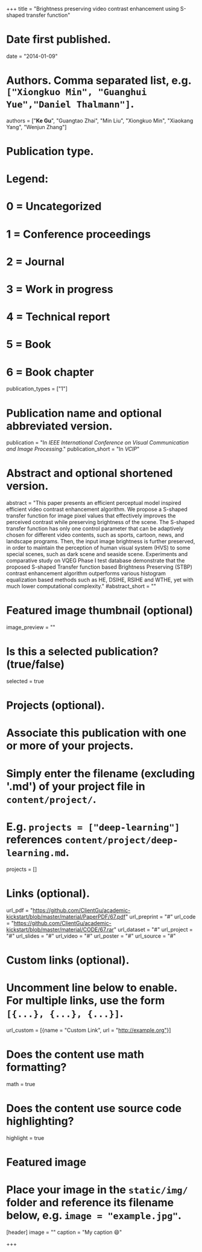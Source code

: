 +++
title = "Brightness preserving video contrast enhancement using S-shaped transfer function"

# Date first published.
date = "2014-01-09"

# Authors. Comma separated list, e.g. `["Xiongkuo Min", "Guanghui Yue","Daniel Thalmann"]`.
authors = ["**Ke Gu**", "Guangtao Zhai", "Min Liu", "Xiongkuo Min", "Xiaokang Yang", "Wenjun Zhang"]
# Publication type.
# Legend:
# 0 = Uncategorized
# 1 = Conference proceedings
# 2 = Journal
# 3 = Work in progress
# 4 = Technical report
# 5 = Book
# 6 = Book chapter
publication_types = ["1"]

# Publication name and optional abbreviated version.
publication = "In *IEEE International Conference on Visual Communication and Image Processing*."
publication_short = "In *VCIP*"

# Abstract and optional shortened version.
abstract = "This paper presents an efficient perceptual model inspired efficient video contrast enhancement algorithm. We propose a S-shaped transfer function for image pixel values that effectively improves the perceived contrast while preserving brightness of the scene. The S-shaped transfer function has only one control parameter that can be adaptively chosen for different video contents, such as sports, cartoon, news, and landscape programs. Then, the input image brightness is further preserved, in order to maintain the perception of human visual system (HVS) to some special scenes, such as dark scene and seaside scene. Experiments and comparative study on VQEG Phase I test database demonstrate that the proposed S-shaped Transfer function based Brightness Preserving (STBP) contrast enhancement algorithm outperforms various histogram equalization based methods such as HE, DSIHE, RSIHE and WTHE, yet with much lower computational complexity."
#abstract_short = ""

# Featured image thumbnail (optional)
image_preview = ""

# Is this a selected publication? (true/false)
selected = true

# Projects (optional).
#   Associate this publication with one or more of your projects.
#   Simply enter the filename (excluding '.md') of your project file in `content/project/`.
#   E.g. `projects = ["deep-learning"]` references `content/project/deep-learning.md`.
projects = []

# Links (optional).
url_pdf = "https://github.com/ClientGu/academic-kickstart/blob/master/material/PaperPDF/67.pdf"
url_preprint = "#"
url_code = "https://github.com/ClientGu/academic-kickstart/blob/master/material/CODE/67.rar"
url_dataset = "#"
url_project = "#"
url_slides = "#"
url_video = "#"
url_poster = "#"
url_source = "#"

# Custom links (optional).
#   Uncomment line below to enable. For multiple links, use the form `[{...}, {...}, {...}]`.
 url_custom = [{name = "Custom Link", url = "http://example.org"}]

# Does the content use math formatting?
math = true

# Does the content use source code highlighting?
highlight = true

# Featured image
# Place your image in the `static/img/` folder and reference its filename below, e.g. `image = "example.jpg"`.
[header]
image = ""
caption = "My caption 😄"

+++
